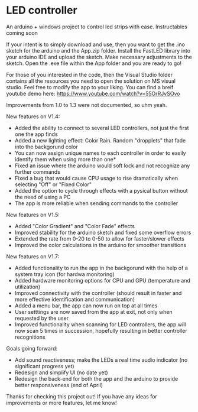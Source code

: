 # LED controller
An arduino + windows project to control led strips with ease. Instructables coming soon

If your intent is to simply download and use, then you want to get the .ino sketch for the arduino and the App.zip folder. 
Install the FastLED library into your arduino IDE and upload the sketch. Make necessary adjustments to the sketch.
Open the .exe file within the App folder and you are ready to go!

For those of you interested in the code, then the Visual Studio folder contains all the resources you need to open the solution on MS visual studio. Feel free to modify the app to your liking. You can find a breif youtube demo here: https://www.youtube.com/watch?v=55OrRJvSOvo

Improvements from 1.0 to 1.3 were not documented, so uhm yeah. 

New features on V1.4:                                                                                                 
* Added the ability to connect to several LED controllers, not just the first one the app finds
* Added a new lighting effect: Color Rain. Random "dropplets" that fade into the backgorund color
* You can now assign unique names to each controller in order to easily identify them when using more than one*
* Fixed an issue where the arduino would soft lock and not recognize any further commands
* Fixed a bug that would cause CPU usage to rise dramatically when selecting "Off" or "Fixed Color"
* Added the option to cycle through effects with a pysical button without the need of using a PC
* The app is more reliable when sending commands to the controller

New features on V1.5:
* Added "Color Gradient" and "Color Fade" effects
* Improved stability for the arduino sketch and fixed some overflow errors
* Extended the rate from 0-20 to 0-50 to allow for faster/slower effects
* Improved the color calculations in the arduino for smoother transitions

New features on V1.7:
* Added functionality to run the app in the backgorund with the help of a system tray icon (for hardwa monitoring)
* Added hardware monitoring options for CPU and GPU (temperature and utilization)
* Improved connectivity with the controller (should result in faster and more effective identification and communication)
* Added a menu bar, the app can now run on top at all times
* User setttings are now saved from the app at exit, not only when requested by the user
* Improved functionality when scanning for LED controllers, the app will now scan 5 times in succession, hopefully resulting in better controller recognitions

Goals going forward:
* Add sound reactiveness; make the LEDs a real time audio indicator (no significant progress yet)
* Redesign and simplify UI (no date yet)
* Redesign the back-end for both the app and the arduino to provide better responsiveness (end of April)

Thanks for checking this project out! If you have any ideas for improvements or more features, let me know!
